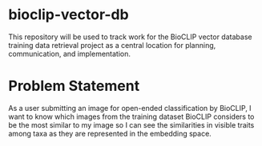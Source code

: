 # bioclip-vector-db

This repository will be used to track work for the BioCLIP vector database training data retrieval project as a central location for planning, communication, and implementation.

# Problem Statement
As a user submitting an image for open-ended classification by BioCLIP, I want to know which images from the training dataset BioCLIP considers to be the most similar to my image so I can see the similarities in visible traits among taxa as they are represented in the embedding space.
